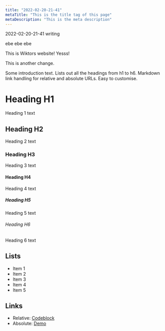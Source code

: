 ```yaml
---
title: "2022-02-20-21-41"
metaTitle: "This is the title tag of this page"
metaDescription: "This is the meta description"
---
```


2022-02-20-21-41 writing

ebe ebe ebe

This is Wiktors website! Yesss!

This is another change.

Some introduction text. Lists out all the headings from h1 to h6. Markdown link handling for relative and absolute URLs. Easy to customise.

# Heading H1
Heading 1 text

## Heading H2
Heading 2 text

### Heading H3
Heading 3 text

#### Heading H4
Heading 4 text

##### Heading H5
Heading 5 text

###### Heading H6
Heading 6 text

## Lists
- Item 1
- Item 2
- Item 3
- Item 4
- Item 5

## Links

* Relative: [Codeblock](/codeblock)
* Absolute: [Demo](https://learn.hasura.io/graphql/react)
